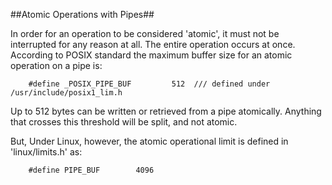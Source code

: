 ##Atomic Operations with Pipes##

In order for an operation to be considered 'atomic', it must not be interrupted for any reason at all. The entire operation occurs at once. According to POSIX standard the maximum buffer size for an atomic operation on a pipe is:

        #define _POSIX_PIPE_BUF         512  /// defined under /usr/include/posix1_lim.h

Up to 512 bytes can be written or retrieved from a pipe atomically. Anything that crosses this threshold will be split, and not atomic. 

But, Under Linux, however, the atomic operational limit is defined in 'linux/limits.h' as:

        #define PIPE_BUF        4096
